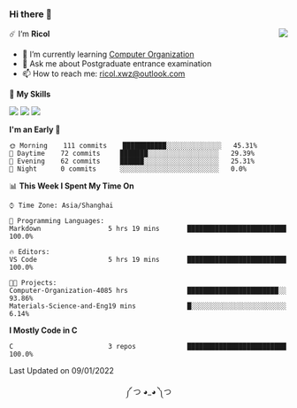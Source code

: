 ### Hi there 👋

<a href="#">
  <img align="right" src="https://github-readme-stats.vercel.app/api?username=Ricolxwz&count_private=true&show_icons=true&theme=prussian" />
</a>

☄️ I‘m **Ricol**

- 🌱 I’m currently learning [Computer Organization](https://github.com/Ricolxwz/Computer-Organization-408)
- 💬 Ask me about Postgraduate entrance examination
- 📫 How to reach me: ricol.xwz@outlook.com

🌟 **My Skills**

![](https://img.shields.io/badge/-Git-000000?style=flat-square&logo=git&logoColor=fff)
![](https://img.shields.io/badge/-C-3e74a2?style=flat-square&logo=C&logoColor=fff)
![](https://img.shields.io/badge/-Python-4fc08d?style=flat-square&logo=python&logoColor=fff)

<!--START_SECTION:waka-->
**I'm an Early 🐤** 

```text
🌞 Morning    111 commits    ███████████░░░░░░░░░░░░░░   45.31% 
🌆 Daytime    72 commits     ███████░░░░░░░░░░░░░░░░░░   29.39% 
🌃 Evening    62 commits     ██████░░░░░░░░░░░░░░░░░░░   25.31% 
🌙 Night      0 commits      ░░░░░░░░░░░░░░░░░░░░░░░░░   0.0%

```


📊 **This Week I Spent My Time On** 

```text
⌚︎ Time Zone: Asia/Shanghai

💬 Programming Languages: 
Markdown                 5 hrs 19 mins       █████████████████████████   100.0%

🔥 Editors: 
VS Code                  5 hrs 19 mins       █████████████████████████   100.0%

🐱‍💻 Projects: 
Computer-Organization-4085 hrs               ███████████████████████░░   93.86% 
Materials-Science-and-Eng19 mins             █░░░░░░░░░░░░░░░░░░░░░░░░   6.14%

```

**I Mostly Code in C** 

```text
C                        3 repos             █████████████████████████   100.0%

```



 Last Updated on 09/01/2022
<!--END_SECTION:waka-->

<div align="center">
༼ つ ◕_◕ ༽つ
</div>
